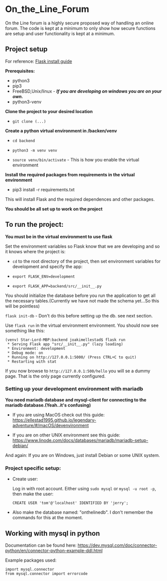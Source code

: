 # On_the_Line_Forum
On the Line forum is a highly secure proposed way of handling an online forum. The code is kept at a minimum to only show how secure functions are setup and user functionality is kept at a minimum.

## Project setup
For reference: [Flask install guide](http://flask.pocoo.org/docs/1.0/installation/#installation)

**Prerequisites:**
* python3
* pip3
* FreeBSD,Unix/linux - ***If you are developing on windows you are on your own.***
* python3-venv

**Clone the project to your desired location**

* `git clone (...)`

**Create a python virtual environment in /backen/venv**

* `cd backend`

* `python3 -m venv venv`

* `source venv/bin/activate` - This is how you enable the virtual environment

**Install the required packages from requirements in the virtual environment**
* pip3 install -r requirements.txt

This will install Flask and the required dependences and other packages.

**You should be all set up to work on the project**

## To run the project:
**You must be in the virtual environment to use flask**

Set the environment variables so Flask know that we are developing and so it knows where the project is:

* `cd` to the root directory of the project, then set environment variables for development and specify the app:

* `export FLASK_ENV=development`

* `export FLASK_APP=backend/src/__init__.py`


You should initialize the database before you run the application to get all the necessary tables.(Currently we have not made the schema yet...So this will be pointless)

`flask init-db` - Don't do this before setting up the db. see next section.

Use `flask run` in the virtual environment environment.
You should now see something like this:
```
(venv) Star-Lord-MBP:backend joakimellestad$ flask run
 * Serving Flask app "src/__init__.py" (lazy loading)
 * Environment: development
 * Debug mode: on
 * Running on http://127.0.0.1:5000/ (Press CTRL+C to quit)
 * Restarting with stat
```
If you now browse to `http://127.0.0.1:500/hello` you will se a dummy page. That is the only page currently configured.



### Setting up your development environment with mariadb

**You need mariadb database and mysql-client for connecting to the mariadb database.(Yeah..it's confusing)**

* If you are using MacOS check out this guide: https://ellestad1995.github.io/legendary-adventure/#/macOS/devenvironment

* If you are on other UNIX environment see this guide:
https://www.linode.com/docs/databases/mariadb/mariadb-setup-debian/

And again: If you are on Windows, just install Debian or some UNIX system.

### Project specific setup:

* Create user:

  Log in with root account. Either using `sudo mysql` or `mysql -u root -p`, then make the user:

   `CREATE USER 'tom'@'localhost' IDENTIFIED BY 'jerry';`

* Also make the database named: "onthelinedb".
  I don't remember the commands for this at the moment.


## Working with mysql in python
Documentation can be found here: https://dev.mysql.com/doc/connector-python/en/connector-python-example-ddl.html

Example packages used:

 ```Python3
 import mysql.connector
 from mysql.connector import errorcode
 ```
